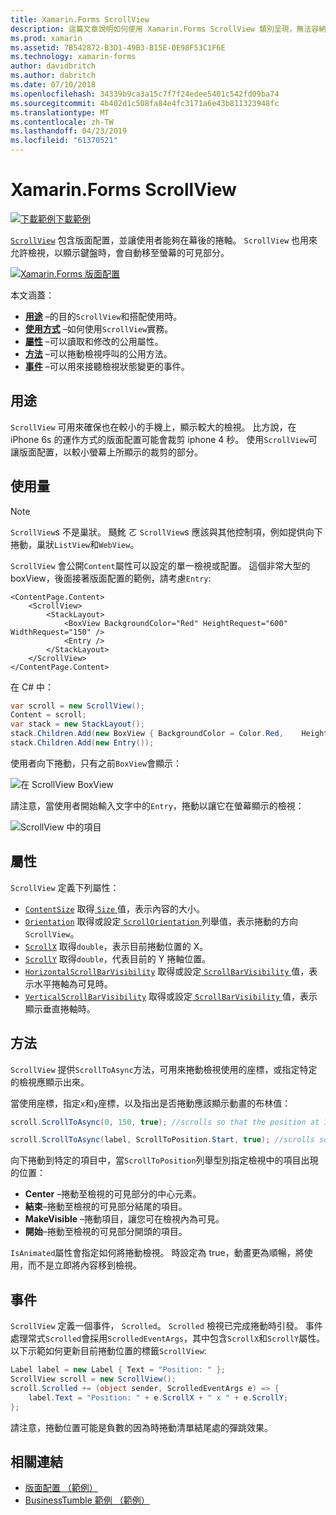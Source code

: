 ```yaml
---
title: Xamarin.Forms ScrollView
description: 這篇文章說明如何使用 Xamarin.Forms ScrollView 類別呈現，無法容納在一個畫面上，而且具有內容挪出空間的鍵盤配置。
ms.prod: xamarin
ms.assetid: 7B542872-B3D1-49B3-B15E-0E98F53C1F6E
ms.technology: xamarin-forms
author: davidbritch
ms.author: dabritch
ms.date: 07/10/2018
ms.openlocfilehash: 34339b9ca3a15c7f7f24edee5401c542fd09ba74
ms.sourcegitcommit: 4b402d1c508fa84e4fc3171a6e43b811323948fc
ms.translationtype: MT
ms.contentlocale: zh-TW
ms.lasthandoff: 04/23/2019
ms.locfileid: "61370521"
---
```

# <a name="xamarinforms-scrollview"></a>Xamarin.Forms ScrollView

[![下載範例](~/media/shared/download.png)下載範例](https://developer.xamarin.com/samples/xamarin-forms/UserInterface/Layout/)

[`ScrollView`](xref:Xamarin.Forms.ScrollView) 包含版面配置，並讓使用者能夠在幕後的捲軸。 `ScrollView` 也用來允許檢視，以顯示鍵盤時，會自動移至螢幕的可見部分。

[![](scroll-view-images/layouts-sml.png "Xamarin.Forms 版面配置")](scroll-view-images/layouts.png#lightbox "Xamarin.Forms 版面配置")

本文涵蓋：

- **[用途](#purpose)** &ndash;的目的`ScrollView`和搭配使用時。
- **[使用方式](#usage)** &ndash;如何使用`ScrollView`實務。
- **[屬性](#properties)** &ndash;可以讀取和修改的公用屬性。
- **[方法](#methods)** &ndash;可以捲動檢視呼叫的公用方法。
- **[事件](#events)** &ndash;可以用來接聽檢視狀態變更的事件。

## <a name="purpose"></a>用途

`ScrollView` 可用來確保也在較小的手機上，顯示較大的檢視。 比方說，在 iPhone 6s 的運作方式的版面配置可能會裁剪 iphone 4 秒。 使用`ScrollView`可讓版面配置，以較小螢幕上所顯示的裁剪的部分。

## <a name="usage"></a>使用量

> [!NOTE]
> `ScrollView`s 不是巢狀。 颾魤 ㄛ `ScrollView`s 應該與其他控制項，例如提供向下捲動，巢狀`ListView`和`WebView`。

`ScrollView` 會公開`Content`屬性可以設定的單一檢視或配置。 這個非常大型的 boxView，後面接著版面配置的範例，請考慮`Entry`:

```xaml
<ContentPage.Content>
    <ScrollView>
        <StackLayout>
            <BoxView BackgroundColor="Red" HeightRequest="600" WidthRequest="150" />
            <Entry />
        </StackLayout>
    </ScrollView>
</ContentPage.Content>
```

在 C# 中：

```csharp
var scroll = new ScrollView();
Content = scroll;
var stack = new StackLayout();
stack.Children.Add(new BoxView { BackgroundColor = Color.Red,    HeightRequest = 600, WidthRequest = 600 });
stack.Children.Add(new Entry());
```

使用者向下捲動，只有之前`BoxView`會顯示：

![](scroll-view-images/scroll-start.png "在 ScrollView BoxView")

請注意，當使用者開始輸入文字中的`Entry`，捲動以讓它在螢幕顯示的檢視：

![](scroll-view-images/scroll-end.png "ScrollView 中的項目")

## <a name="properties"></a>屬性

`ScrollView` 定義下列屬性：

- [`ContentSize`](xref:Xamarin.Forms.ScrollView.ContentSizeProperty) 取得[ `Size` ](xref:Xamarin.Forms.Size)值，表示內容的大小。
- [`Orientation`](xref:Xamarin.Forms.ScrollView.OrientationProperty) 取得或設定[ `ScrollOrientation` ](xref:Xamarin.Forms.ScrollOrientation)列舉值，表示捲動的方向`ScrollView`。
- [`ScrollX`](xref:Xamarin.Forms.ScrollView.ScrollXProperty) 取得`double`，表示目前捲動位置的 X。
- [`ScrollY`](xref:Xamarin.Forms.ScrollView.ScrollYProperty) 取得`double`，代表目前的 Y 捲軸位置。
- [`HorizontalScrollBarVisibility`](xref:Xamarin.Forms.ScrollView.HorizontalScrollBarVisibilityProperty) 取得或設定[ `ScrollBarVisibility` ](xref:Xamarin.Forms.ScrollBarVisibility)值，表示水平捲軸為可見時。
- [`VerticalScrollBarVisibility`](xref:Xamarin.Forms.ScrollView.VerticalScrollBarVisibilityProperty) 取得或設定[ `ScrollBarVisibility` ](xref:Xamarin.Forms.ScrollBarVisibility)值，表示顯示垂直捲軸時。

## <a name="methods"></a>方法

`ScrollView` 提供`ScrollToAsync`方法，可用來捲動檢視使用的座標，或指定特定的檢視應顯示出來。

當使用座標，指定`x`和`y`座標，以及指出是否捲動應該顯示動畫的布林值：

```csharp
scroll.ScrollToAsync(0, 150, true); //scrolls so that the position at 150px from the top is visible

scroll.ScrollToAsync(label, ScrollToPosition.Start, true); //scrolls so that the label is at the start of the list
```

向下捲動到特定的項目中，當`ScrollToPosition`列舉型別指定檢視中的項目出現的位置：

- **Center** &ndash;捲動至檢視的可見部分的中心元素。
- **結束**&ndash;捲動至檢視的可見部分結尾的項目。
- **MakeVisible** &ndash;捲動項目，讓您可在檢視內為可見。
- **開始**&ndash;捲動至檢視的可見部分開頭的項目。

`IsAnimated`屬性會指定如何將捲動檢視。 時設定為 true，動畫更為順暢，將使用，而不是立即將內容移到檢視。

## <a name="events"></a>事件

`ScrollView` 定義一個事件， `Scrolled`。 `Scrolled` 檢視已完成捲動時引發。 事件處理常式`Scrolled`會採用`ScrolledEventArgs`，其中包含`ScrollX`和`ScrollY`屬性。 以下示範如何更新目前捲動位置的標籤`ScrollView`:

```csharp
Label label = new Label { Text = "Position: " };
ScrollView scroll = new ScrollView();
scroll.Scrolled += (object sender, ScrolledEventArgs e) => {
    label.Text = "Position: " + e.ScrollX + " x " + e.ScrollY;
};
```

請注意，捲動位置可能是負數的因為時捲動清單結尾處的彈跳效果。


## <a name="related-links"></a>相關連結

- [版面配置 （範例）](https://developer.xamarin.com/samples/xamarin-forms/UserInterface/Layout/)
- [BusinessTumble 範例 （範例）](https://developer.xamarin.com/samples/xamarin-forms/UserInterface/BusinessTumble/)
